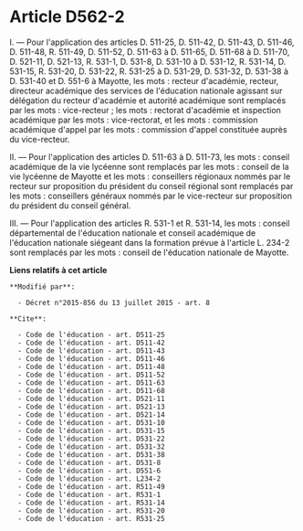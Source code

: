 # Article D562-2

I. ― Pour l'application des articles D. 511-25, D. 511-42, D. 511-43, D. 511-46, D. 511-48, R. 511-49, D. 511-52, D. 511-63 à
D. 511-65, D. 511-68 à D. 511-70, D. 521-11, D. 521-13, R. 531-1, D. 531-8, D. 531-10 à D. 531-12, R. 531-14, D. 531-15, R.
531-20, D. 531-22, R. 531-25 à D. 531-29, D. 531-32, D. 531-38 à D. 531-40 et D. 551-6 à Mayotte, les mots : recteur
d'académie, recteur, directeur académique des services de l'éducation nationale agissant sur délégation du recteur d'académie
et autorité académique sont remplacés par les mots : vice-recteur ; les mots : rectorat d'académie et inspection académique
par les mots : vice-rectorat, et les mots : commission académique d'appel par les mots : commission d'appel constituée auprès
du vice-recteur. 

II. ― Pour l'application des articles D. 511-63 à D. 511-73, les mots : conseil académique de la vie lycéenne sont remplacés
par les mots : conseil de la vie lycéenne de Mayotte et les mots : conseillers régionaux nommés par le recteur sur
proposition du président du conseil régional sont remplacés par les mots : conseillers généraux nommés par le vice-recteur
sur proposition du président du conseil général. 

III. ― Pour l'application des articles R. 531-1 et R. 531-14, les mots : conseil départemental de l'éducation nationale et
conseil académique de l'éducation nationale siégeant dans la formation prévue à l'article L. 234-2 sont remplacés par les
mots : conseil de l'éducation nationale de Mayotte.

**Liens relatifs à cet article**

	**Modifié par**:

	  - Décret n°2015-856 du 13 juillet 2015 - art. 8

	**Cite**:

	  - Code de l'éducation - art. D511-25
	  - Code de l'éducation - art. D511-42
	  - Code de l'éducation - art. D511-43
	  - Code de l'éducation - art. D511-46
	  - Code de l'éducation - art. D511-48
	  - Code de l'éducation - art. D511-52
	  - Code de l'éducation - art. D511-63
	  - Code de l'éducation - art. D511-68
	  - Code de l'éducation - art. D521-11
	  - Code de l'éducation - art. D521-13
	  - Code de l'éducation - art. D521-14
	  - Code de l'éducation - art. D531-10
	  - Code de l'éducation - art. D531-15
	  - Code de l'éducation - art. D531-22
	  - Code de l'éducation - art. D531-32
	  - Code de l'éducation - art. D531-38
	  - Code de l'éducation - art. D531-8
	  - Code de l'éducation - art. D551-6
	  - Code de l'éducation - art. L234-2
	  - Code de l'éducation - art. R511-49
	  - Code de l'éducation - art. R531-1
	  - Code de l'éducation - art. R531-14
	  - Code de l'éducation - art. R531-20
	  - Code de l'éducation - art. R531-25
